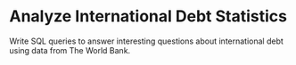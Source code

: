 # Analyze International Debt Statistics
Write SQL queries to answer interesting questions about international debt using data from The World Bank.
